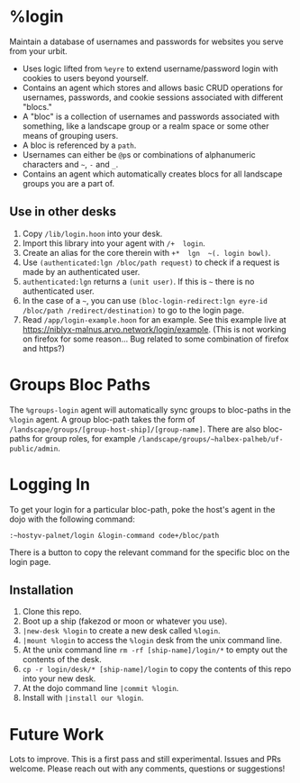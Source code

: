 # %login
Maintain a database of usernames and passwords for websites you serve from your urbit.

- Uses logic lifted from `%eyre` to extend username/password login with cookies to users beyond yourself.
- Contains an agent which stores and allows basic CRUD operations for usernames, passwords, and cookie sessions
  associated with different "blocs."
- A "bloc" is a collection of usernames and passwords associated with something, like a landscape group or a realm space
  or some other means of grouping users.
- A bloc is referenced by a `path`.
- Usernames can either be `@p`s or combinations of alphanumeric characters and `~`, `-` and `_`.
- Contains an agent which automatically creates blocs for all landscape groups you are a part of.

## Use in other desks
1. Copy `/lib/login.hoon` into your desk.
2. Import this library into your agent with `/+  login`.
3. Create an alias for the core therein with `+*  lgn  ~(. login bowl)`.
4. Use `(authenticated:lgn /bloc/path request)` to check if a request is made by an authenticated user.
5. `authenticated:lgn` returns a `(unit user)`. If this is `~` there is no authenticated user.
6. In the case of a `~`, you can use `(bloc-login-redirect:lgn eyre-id /bloc/path /redirect/destination)` to go to the login page.
7. Read `/app/login-example.hoon` for an example. See this example live at https://niblyx-malnus.arvo.network/login/example. (This is not working on firefox for some reason... Bug related to some combination of firefox and https?)

# Groups Bloc Paths
The `%groups-login` agent will automatically sync groups to bloc-paths in the `%login` agent. A group bloc-path
takes the form of `/landscape/groups/[group-host-ship]/[group-name]`. There are also bloc-paths for group roles,
for example `/landscape/groups/~halbex-palheb/uf-public/admin`.

# Logging In
To get your login for a particular bloc-path, poke the host's agent in the dojo with the following command:
```
:~hostyv-palnet/login &login-command code+/bloc/path
```
There is a button to copy the relevant command for the specific bloc on the login page.

## Installation
1. Clone this repo.
2. Boot up a ship (fakezod or moon or whatever you use).
4. `|new-desk %login` to create a new desk called `%login`.
5. `|mount %login` to access the `%login` desk from the unix command line.
6. At the unix command line `rm -rf [ship-name]/login/*` to empty out the contents of the desk.
7. `cp -r login/desk/* [ship-name]/login` to copy the contents of this repo into your new desk.
8. At the dojo command line `|commit %login`.
9. Install with `|install our %login`.

# Future Work
Lots to improve. This is a first pass and still experimental. Issues and PRs welcome. Please reach out with any comments, questions or suggestions!
